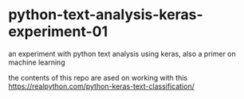# python-text-analysis-keras-experiment-01
an experiment with python text analysis using keras, also a primer on machine learning


the contents of this repo are ased on working with this
https://realpython.com/python-keras-text-classification/
